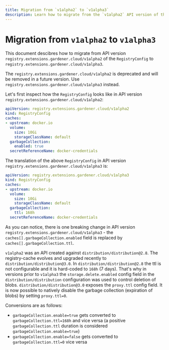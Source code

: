 ```yaml
---
title: Migration from `v1alpha2` to `v1alpha3`
description: Learn how to migrate from the `v1alpha2` API version of the `RegistryConfig` to `v1alpha3`
---
```


# Migration from `v1alpha2` to `v1alpha3`

This document descibres how to migrate from API version `registry.extensions.gardener.cloud/v1alpha2` of the `RegistryConfig` to `registry.extensions.gardener.cloud/v1alpha3`.

The `registry.extensions.gardener.cloud/v1alpha2` is deprecated and will be removed in a future version. Use `registry.extensions.gardener.cloud/v1alpha3` instead.

Let's first inspect how the `RegistryConfig` looks like in API version `registry.extensions.gardener.cloud/v1alpha2`:

```yaml
apiVersion: registry.extensions.gardener.cloud/v1alpha2
kind: RegistryConfig
caches:
- upstream: docker.io
  volume:
    size: 10Gi
    storageClassName: default
  garbageCollection:
    enabled: true
  secretReferenceName: docker-credentials
```

The translation of the above `RegistryConfig` in API version `registry.extensions.gardener.cloud/v1alpha3` is:

```yaml
apiVersion: registry.extensions.gardener.cloud/v1alpha3
kind: RegistryConfig
caches:
- upstream: docker.io
  volume:
    size: 10Gi
    storageClassName: default
  garbageCollection:
    ttl: 168h
  secretReferenceName: docker-credentials
```

As you can notice, there is one breaking change in API version `registry.extensions.gardener.cloud/v1alpha3` - the `caches[].garbageCollection.enabled` field is replaced by `caches[].garbageCollection.ttl`.

`v1alpha2` was an API created against `distribution/distribution@2.8`. The registry-cache evolves and upgraded recently to `distribution/distribution@3.0`. In `distribution/distribution@2.8` the ttl is not configurable and it is hard-coded to `168h` (7 days). That's why in versions prior to `v1alpha3` the `storage.delete.enabled` config field in the `distribution/distribution` configuration was used to control deletion of blobs. `distribution/distribution@3.0` exposes the `proxy.ttl` config field. It is now possible to natively disable the garbage collection (expiration of blobs) by setting `proxy.ttl=0`.

Conversions are as follows:
- `garbageCollection.enable=true` gets converted to `garbageCollection.ttl=168h` and vice versa (a positive `garbageCollection.ttl` duration is considered `garbageCollection.enable=true`)
- `garbageCollection.enable=false` gets converted to `garbageCollection.ttl=0` vice versa
